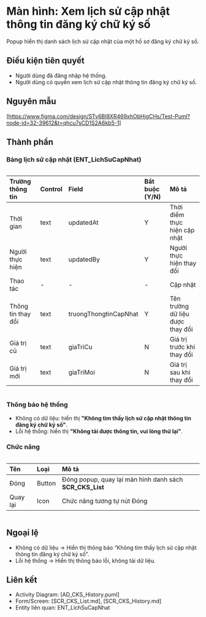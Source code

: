 # Màn hình: Xem lịch sử cập nhật thông tin đăng ký chữ ký số
Popup hiển thị danh sách lịch sử cập nhật của một hồ sơ đăng ký chữ ký số.

## Điều kiện tiên quyết
- Người dùng đã đăng nhập hệ thống.  
- Người dùng có quyền xem lịch sử cập nhật thông tin đăng ký chữ ký số.  

## Nguyên mẫu
[https://www.figma.com/design/STv6BI8XR469xhObHjgCHs/Test-Puml?node-id=32-39612&t=qhcu7sCD1S2A6kb5-1]

## Thành phần

### Bảng lịch sử cập nhật (ENT_LichSuCapNhat)

<div style="overflow-x:auto">

| Trường thông tin   | Control | Field                 | Bắt buộc (Y/N) | Mô tả                            |
|:-------------------|:--------|:----------------------|:---------------|:---------------------------------|
| Thời gian          | text    | updatedAt             | Y              | Thời điểm thực hiện cập nhật     |
| Người thực hiện    | text    | updatedBy             | Y              | Người thực hiện thay đổi         |
| Thao tác           | -       | -                     | -              | Cập nhật                         |
| Thông tin thay đổi | text    | truongThongtinCapNhat | Y              | Tên trường dữ liệu được thay đổi |
| Giá trị cũ         | text    | giaTriCu              | N              | Giá trị trước khi thay đổi       |
| Giá trị mới        | text    | giaTriMoi             | N              | Giá trị sau khi thay đổi         |

</div>

### Thông báo hệ thống
- Không có dữ liệu: hiển thị **"Không tìm thấy lịch sử cập nhật thông tin đăng ký chữ ký số"**.  
- Lỗi hệ thống: hiển thị **"Không tải được thông tin, vui lòng thử lại"**.  

### Chức năng

<div style="overflow-x:auto">

| Tên        | Loại   | Mô tả                                                   |
| :--------- | :----- | :------------------------------------------------------ |
| Đóng       | Button | Đóng popup, quay lại màn hình danh sách **SCR_CKS_List** |
| Quay lại   | Icon   | Chức năng tương tự nút Đóng                             |

</div>

## Ngoại lệ
- Không có dữ liệu → Hiển thị thông báo “Không tìm thấy lịch sử cập nhật thông tin đăng ký chữ ký số”.  
- Lỗi hệ thống → Hiển thị thông báo lỗi, không tải dữ liệu.  

## Liên kết
- Activity Diagram: [AD_CKS_History.puml]  
- Form/Screen: [SCR_CKS_List.md], [SCR_CKS_History.md]  
- Entity liên quan: ENT_LichSuCapNhat  
